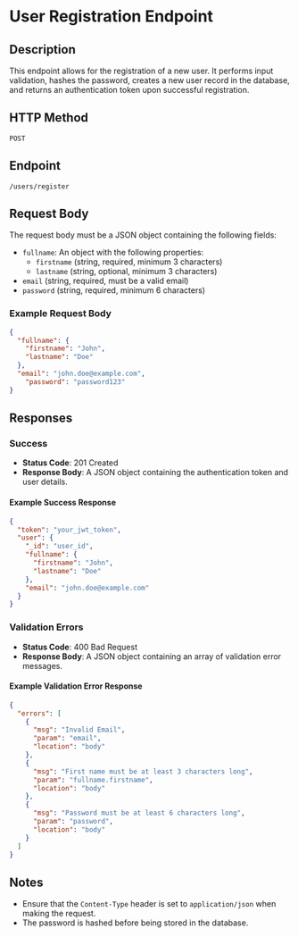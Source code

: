 # User Registration Endpoint

## Description
This endpoint allows for the registration of a new user. It performs input validation, hashes the password, creates a new user record in the database, and returns an authentication token upon successful registration.

## HTTP Method
`POST`

## Endpoint
`/users/register`

## Request Body
The request body must be a JSON object containing the following fields:

- `fullname`: An object with the following properties:
  - `firstname` (string, required, minimum 3 characters)
  - `lastname` (string, optional, minimum 3 characters)
- `email` (string, required, must be a valid email)
- `password` (string, required, minimum 6 characters)

### Example Request Body
```json
{
  "fullname": {
    "firstname": "John",
    "lastname": "Doe"
  },
  "email": "john.doe@example.com",
    "password": "password123"
}
```

## Responses

### Success
- **Status Code**: 201 Created
- **Response Body**: A JSON object containing the authentication token and user details.

#### Example Success Response
```json
{
  "token": "your_jwt_token",
  "user": {
    "_id": "user_id",
    "fullname": {
      "firstname": "John",
      "lastname": "Doe"
    },
    "email": "john.doe@example.com"
  }
}
```

### Validation Errors
- **Status Code**: 400 Bad Request
- **Response Body**: A JSON object containing an array of validation error messages.

#### Example Validation Error Response
```json
{
  "errors": [
    {
      "msg": "Invalid Email",
      "param": "email",
      "location": "body"
    },
    {
      "msg": "First name must be at least 3 characters long",
      "param": "fullname.firstname",
      "location": "body"
    },
    {
      "msg": "Password must be at least 6 characters long",
      "param": "password",
      "location": "body"
    }
  ]
}
```

## Notes
- Ensure that the `Content-Type` header is set to `application/json` when making the request.
- The password is hashed before being stored in the database.
